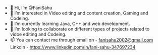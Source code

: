 - 👋 Hi, I’m @FaniSahu
- 👀 I’m interested in Video editing and content creation, Gaming and Codeing.
- 🌱 I’m currently learning Java, C++ and web development.
- 💞️ I’m looking to collaborate on different types of projects related to vidoe editing and Codeing.
- 📫 You can contact me through email on - fanisahu2002@gmail.com 
     Linkdin - https://www.linkedin.com/in/fani-sahu-347697234

<!---
FaniSahu/FaniSahu is a ✨ special ✨ repository because its `README.md` (this file) appears on your GitHub profile.
You can click the Preview link to take a look at your changes.
--->
